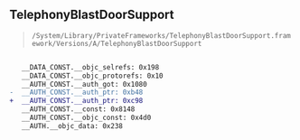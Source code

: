 ## TelephonyBlastDoorSupport

> `/System/Library/PrivateFrameworks/TelephonyBlastDoorSupport.framework/Versions/A/TelephonyBlastDoorSupport`

```diff

   __DATA_CONST.__objc_selrefs: 0x198
   __DATA_CONST.__objc_protorefs: 0x10
   __AUTH_CONST.__auth_got: 0x1080
-  __AUTH_CONST.__auth_ptr: 0xb48
+  __AUTH_CONST.__auth_ptr: 0xc98
   __AUTH_CONST.__const: 0x8148
   __AUTH_CONST.__objc_const: 0x4d0
   __AUTH.__objc_data: 0x238

```
